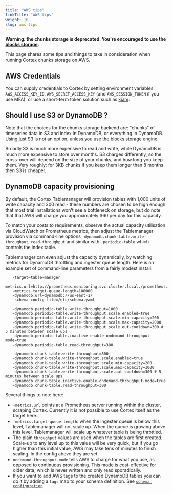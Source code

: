 ```yaml
---
title: "AWS tips"
linkTitle: "AWS tips"
weight: 10
slug: aws-tips
---
```


**Warning: the chunks storage is deprecated. You're encouraged to use the [blocks storage](../blocks-storage/_index.md).**

This page shares some tips and things to take in consideration when running Cortex chunks storage on AWS.

## AWS Credentials

You can supply credentials to Cortex by setting environment variables
`AWS_ACCESS_KEY_ID`, `AWS_SECRET_ACCESS_KEY` (and `AWS_SESSION_TOKEN`
if you use MFA), or use a short-term token solution such as
[kiam](https://github.com/uswitch/kiam).

## Should I use S3 or DynamoDB ?

Note that the choices for the chunks storage backend are: "chunks" of
timeseries data in S3 and index in DynamoDB, or everything in DynamoDB.
Using just S3 is not an option, unless you use the [blocks storage](../blocks-storage/_index.md) engine.

Broadly S3 is much more expensive to read and write, while DynamoDB is
much more expensive to store over months. S3 charges differently, so
the cross-over will depend on the size of your chunks, and how long
you keep them. Very roughly: for 3KB chunks if you keep them longer
than 8 months then S3 is cheaper.

## DynamoDB capacity provisioning

By default, the Cortex Tablemanager will provision tables with 1,000
units of write capacity and 300 read - these numbers are chosen to be
high enough that most trial installations won't see a bottleneck on
storage, but do note that that AWS will charge you approximately $60
per day for this capacity.

To match your costs to requirements, observe the actual capacity
utilisation via CloudWatch or Prometheus metrics, then adjust the
Tablemanager provision via command-line options
`-dynamodb.chunk-table.write-throughput`, `read-throughput` and
similar with `.periodic-table` which controls the index table.

Tablemanager can even adjust the capacity dynamically, by watching
metrics for DynamoDB throttling and ingester queue length. Here is an
example set of command-line parameters from a fairly modest install:

```
   -target=table-manager
   -metrics.url=http://prometheus.monitoring.svc.cluster.local./prometheus/
   -metrics.target-queue-length=100000
   -dynamodb.url=dynamodb://us-east-1/
   -schema-config-file=/etc/schema.yaml

   -dynamodb.periodic-table.write-throughput=1000
   -dynamodb.periodic-table.write-throughput.scale.enabled=true
   -dynamodb.periodic-table.write-throughput.scale.min-capacity=200
   -dynamodb.periodic-table.write-throughput.scale.max-capacity=2000
   -dynamodb.periodic-table.write-throughput.scale.out-cooldown=300 # 5 minutes between scale ups
   -dynamodb.periodic-table.inactive-enable-ondemand-throughput-mode=true
   -dynamodb.periodic-table.read-throughput=300

   -dynamodb.chunk-table.write-throughput=800
   -dynamodb.chunk-table.write-throughput.scale.enabled=true
   -dynamodb.chunk-table.write-throughput.scale.min-capacity=200
   -dynamodb.chunk-table.write-throughput.scale.max-capacity=1000
   -dynamodb.chunk-table.write-throughput.scale.out-cooldown=300 # 5 minutes between scale ups
   -dynamodb.chunk-table.inactive-enable-ondemand-throughput-mode=true
   -dynamodb.chunk-table.read-throughput=300
```

Several things to note here:

- `-metrics.url` points at a Prometheus server running within the
  cluster, scraping Cortex. Currently it is not possible to use
  Cortex itself as the target here.
- `-metrics.target-queue-length`: when the ingester queue is below
  this level, Tablemanager will not scale up. When the queue is
  growing above this level, Tablemanager will scale up whatever
  table is being throttled.
- The plain `throughput` values are used when the tables are first
  created. Scale-up to any level up to this value will be very quick,
  but if you go higher than this initial value, AWS may take tens of
  minutes to finish scaling. In the config above they are set.
- `ondemand-throughput-mode` tells AWS to charge for what you use, as
  opposed to continuous provisioning. This mode is cost-effective for
  older data, which is never written and only read sporadically.
- If you want to add AWS tags to the created DynamoDB tables you
  can do it by adding a `tags` map to your schema definition. See
  [`schema configuration`](./schema-config.md)
